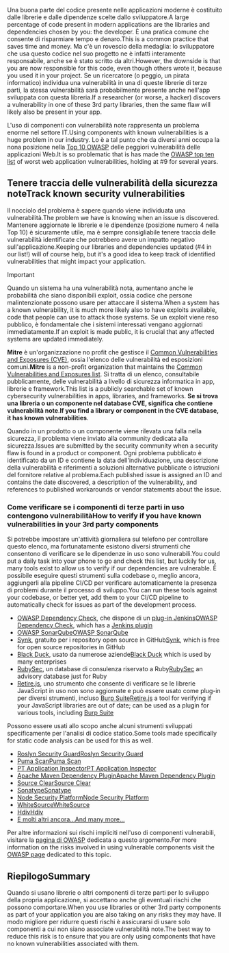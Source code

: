 <span data-ttu-id="a7d39-101">Una buona parte del codice presente nelle applicazioni moderne è costituito dalle librerie e dalle dipendenze scelte dallo sviluppatore.</span><span class="sxs-lookup"><span data-stu-id="a7d39-101">A large percentage of code present in modern applications are the libraries and dependencies chosen by you: the developer.</span></span> <span data-ttu-id="a7d39-102">È una pratica comune che consente di risparmiare tempo e denaro.</span><span class="sxs-lookup"><span data-stu-id="a7d39-102">This is a common practice that saves time and money.</span></span> <span data-ttu-id="a7d39-103">Ma c'è un rovescio della medaglia: lo sviluppatore che usa questo codice nel suo progetto ne è infatti interamente responsabile, anche se è stato scritto da altri.</span><span class="sxs-lookup"><span data-stu-id="a7d39-103">However, the downside is that you are now responsible for this code, even though others wrote it, because you used it in your project.</span></span> <span data-ttu-id="a7d39-104">Se un ricercatore (o peggio, un pirata informatico) individua una vulnerabilità in una di queste librerie di terze parti, la stessa vulnerabilità sarà probabilmente presente anche nell'app sviluppata con questa libreria.</span><span class="sxs-lookup"><span data-stu-id="a7d39-104">If a researcher (or worse, a hacker) discovers a vulnerability in one of these 3rd party libraries, then the same flaw will likely also be present in your app.</span></span>

<span data-ttu-id="a7d39-105">L'uso di componenti con vulnerabilità note rappresenta un problema enorme nel settore IT.</span><span class="sxs-lookup"><span data-stu-id="a7d39-105">Using components with known vulnerabilities is a huge problem in our industry.</span></span> <span data-ttu-id="a7d39-106">Lo è a tal punto che da diversi anni occupa la nona posizione nella [Top 10 OWASP](https://www.owasp.org/index.php/Category:OWASP_Top_Ten_Project) delle peggiori vulnerabilità delle applicazioni Web.</span><span class="sxs-lookup"><span data-stu-id="a7d39-106">It is so problematic that is has made the [OWASP top ten list](https://www.owasp.org/index.php/Category:OWASP_Top_Ten_Project) of worst web application vulnerabilities, holding at #9 for several years.</span></span>

## <a name="track-known-security-vulnerabilities"></a><span data-ttu-id="a7d39-107">Tenere traccia delle vulnerabilità della sicurezza note</span><span class="sxs-lookup"><span data-stu-id="a7d39-107">Track known security vulnerabilities</span></span>

<span data-ttu-id="a7d39-108">Il nocciolo del problema è sapere quando viene individuata una vulnerabilità.</span><span class="sxs-lookup"><span data-stu-id="a7d39-108">The problem we have is knowing when an issue is discovered.</span></span> <span data-ttu-id="a7d39-109">Mantenere aggiornate le librerie e le dipendenze (posizione numero 4 nella Top 10) è sicuramente utile, ma è sempre consigliabile tenere traccia delle vulnerabilità identificate che potrebbero avere un impatto negativo sull'applicazione.</span><span class="sxs-lookup"><span data-stu-id="a7d39-109">Keeping our libraries and dependencies updated (#4 in our list!) will of course help, but it's a good idea to keep track of identified vulnerabilities that might impact your application.</span></span>

> [!IMPORTANT]
> <span data-ttu-id="a7d39-110">Quando un sistema ha una vulnerabilità nota, aumentano anche le probabilità che siano disponibili exploit, ossia codice che persone malintenzionate possono usare per attaccare il sistema.</span><span class="sxs-lookup"><span data-stu-id="a7d39-110">When a system has a known vulnerability, it is much more likely also to have exploits available, code that people can use to attack those systems.</span></span> <span data-ttu-id="a7d39-111">Se un exploit viene reso pubblico, è fondamentale che i sistemi interessati vengano aggiornati immediatamente.</span><span class="sxs-lookup"><span data-stu-id="a7d39-111">If an exploit is made public, it is crucial that any affected systems are updated immediately.</span></span>

<span data-ttu-id="a7d39-112">**Mitre** è un'organizzazione no profit che gestisce il [Common Vulnerabilities and Exposures (CVE)](https://cve.mitre.org), ossia l'elenco delle vulnerabilità ed esposizioni comuni.</span><span class="sxs-lookup"><span data-stu-id="a7d39-112">**Mitre** is a non-profit organization that maintains the [Common Vulnerabilities and Exposures list](https://cve.mitre.org).</span></span> <span data-ttu-id="a7d39-113">Si tratta di un elenco, consultabile pubblicamente, delle vulnerabilità a livello di sicurezza informatica in app, librerie e framework.</span><span class="sxs-lookup"><span data-stu-id="a7d39-113">This list is a publicly searchable set of known cybersecurity vulnerabilities in apps, libraries, and frameworks.</span></span> <span data-ttu-id="a7d39-114">**Se si trova una libreria o un componente nel database CVE, significa che contiene vulnerabilità note**.</span><span class="sxs-lookup"><span data-stu-id="a7d39-114">**If you find a library or component in the CVE database, it has known vulnerabilities**.</span></span>

<span data-ttu-id="a7d39-115">Quando in un prodotto o un componente viene rilevata una falla nella sicurezza, il problema viene inviato alla community dedicata alla sicurezza.</span><span class="sxs-lookup"><span data-stu-id="a7d39-115">Issues are submitted by the security community when a security flaw is found in a product or component.</span></span> <span data-ttu-id="a7d39-116">Ogni problema pubblicato è identificato da un ID e contiene la data dell'individuazione, una descrizione della vulnerabilità e riferimenti a soluzioni alternative pubblicate o istruzioni del fornitore relative al problema.</span><span class="sxs-lookup"><span data-stu-id="a7d39-116">Each published issue is assigned an ID and contains the date discovered, a description of the vulnerability, and references to published workarounds or vendor statements about the issue.</span></span>

### <a name="how-to-verify-if-you-have-known-vulnerabilities-in-your-3rd-party-components"></a><span data-ttu-id="a7d39-117">Come verificare se i componenti di terze parti in uso contengono vulnerabilità</span><span class="sxs-lookup"><span data-stu-id="a7d39-117">How to verify if you have known vulnerabilities in your 3rd party components</span></span>

<span data-ttu-id="a7d39-118">Si potrebbe impostare un'attività giornaliera sul telefono per controllare questo elenco, ma fortunatamente esistono diversi strumenti che consentono di verificare se le dipendenze in uso sono vulnerabili.</span><span class="sxs-lookup"><span data-stu-id="a7d39-118">You could put a daily task into your phone to go and check this list, but luckily for us, many tools exist to allow us to verify if our dependencies are vulnerable.</span></span> <span data-ttu-id="a7d39-119">È possibile eseguire questi strumenti sulla codebase o, meglio ancora, aggiungerli alla pipeline CI/CD per verificare automaticamente la presenza di problemi durante il processo di sviluppo.</span><span class="sxs-lookup"><span data-stu-id="a7d39-119">You can run these tools against your codebase, or better yet, add them to your CI/CD pipeline to automatically check for issues as part of the development process.</span></span>

- <span data-ttu-id="a7d39-120">[OWASP Dependency Check](https://www.owasp.org/index.php/OWASP_Dependency_Check), che dispone di un [plug-in Jenkins](https://wiki.jenkins.io/display/JENKINS/OWASP+Dependency-Check+Plugin)</span><span class="sxs-lookup"><span data-stu-id="a7d39-120">[OWASP Dependency Check](https://www.owasp.org/index.php/OWASP_Dependency_Check), which has a [Jenkins plugin](https://wiki.jenkins.io/display/JENKINS/OWASP+Dependency-Check+Plugin)</span></span>
- [<span data-ttu-id="a7d39-121">OWASP SonarQube</span><span class="sxs-lookup"><span data-stu-id="a7d39-121">OWASP SonarQube</span></span>](https://www.owasp.org/index.php/OWASP_SonarQube_Project)
- <span data-ttu-id="a7d39-122">[Synk](https://snyk.io), gratuito per i repository open source in GitHub</span><span class="sxs-lookup"><span data-stu-id="a7d39-122">[Synk](https://snyk.io), which is free for open source repositories in GitHub</span></span>
- <span data-ttu-id="a7d39-123">[Black Duck](https://www.blackducksoftware.com), usato da numerose aziende</span><span class="sxs-lookup"><span data-stu-id="a7d39-123">[Black Duck](https://www.blackducksoftware.com) which is used by many enterprises</span></span>
- <span data-ttu-id="a7d39-124">[RubySec](https://rubysec.com), un database di consulenza riservato a Ruby</span><span class="sxs-lookup"><span data-stu-id="a7d39-124">[RubySec](https://rubysec.com) an advisory database just for Ruby</span></span>
- <span data-ttu-id="a7d39-125">[Retire.js](https://github.com/retirejs/retire.js/), uno strumento che consente di verificare se le librerie JavaScript in uso non sono aggiornate e può essere usato come plug-in per diversi strumenti, incluso [Burp Suite](https://www.portswigger.net)</span><span class="sxs-lookup"><span data-stu-id="a7d39-125">[Retire.js](https://github.com/retirejs/retire.js/) a tool for verifying if your JavaScript libraries are out of date; can be used as a plugin for various tools, including [Burp Suite](https://www.portswigger.net)</span></span>

<span data-ttu-id="a7d39-126">Possono essere usati allo scopo anche alcuni strumenti sviluppati specificamente per l'analisi di codice statico.</span><span class="sxs-lookup"><span data-stu-id="a7d39-126">Some tools made specifically for static code analysis can be used for this as well.</span></span>

- [<span data-ttu-id="a7d39-127">Roslyn Security Guard</span><span class="sxs-lookup"><span data-stu-id="a7d39-127">Roslyn Security Guard</span></span>](https://dotnet-security-guard.github.io)
- [<span data-ttu-id="a7d39-128">Puma Scan</span><span class="sxs-lookup"><span data-stu-id="a7d39-128">Puma Scan</span></span>](https://pumascan.com)
- [<span data-ttu-id="a7d39-129">PT Application Inspector</span><span class="sxs-lookup"><span data-stu-id="a7d39-129">PT Application Inspector</span></span>](https://www.ptsecurity.com/ww-en/products/ai/)
- [<span data-ttu-id="a7d39-130">Apache Maven Dependency Plugin</span><span class="sxs-lookup"><span data-stu-id="a7d39-130">Apache Maven Dependency Plugin</span></span>](https://maven.apache.org/plugins/maven-dependency-plugin/)
- [<span data-ttu-id="a7d39-131">Source Clear</span><span class="sxs-lookup"><span data-stu-id="a7d39-131">Source Clear</span></span>](https://www.sourceclear.com)
- [<span data-ttu-id="a7d39-132">Sonatype</span><span class="sxs-lookup"><span data-stu-id="a7d39-132">Sonatype</span></span>](https://ossindex.sonatype.org)
- [<span data-ttu-id="a7d39-133">Node Security Platform</span><span class="sxs-lookup"><span data-stu-id="a7d39-133">Node Security Platform</span></span>](https://nodesecurity.io)
- [<span data-ttu-id="a7d39-134">WhiteSource</span><span class="sxs-lookup"><span data-stu-id="a7d39-134">WhiteSource</span></span>](https://www.whitesourcesoftware.com/what-is-whitesource/)
- [<span data-ttu-id="a7d39-135">Hdiv</span><span class="sxs-lookup"><span data-stu-id="a7d39-135">Hdiv</span></span>](https://hdivsecurity.com)
- [<span data-ttu-id="a7d39-136">E molti altri ancora...</span><span class="sxs-lookup"><span data-stu-id="a7d39-136">And many more...</span></span>](https://www.owasp.org/index.php/Source_Code_Analysis_Tools)

<span data-ttu-id="a7d39-137">Per altre informazioni sui rischi impliciti nell'uso di componenti vulnerabili, visitare la [pagina di OWASP](https://www.owasp.org/index.php/Top_10-2017_A9-Using_Components_with_Known_Vulnerabilities) dedicata a questo argomento.</span><span class="sxs-lookup"><span data-stu-id="a7d39-137">For more information on the risks involved in using vulnerable components visit the [OWASP page](https://www.owasp.org/index.php/Top_10-2017_A9-Using_Components_with_Known_Vulnerabilities) dedicated to this topic.</span></span>

## <a name="summary"></a><span data-ttu-id="a7d39-138">Riepilogo</span><span class="sxs-lookup"><span data-stu-id="a7d39-138">Summary</span></span>

<span data-ttu-id="a7d39-139">Quando si usano librerie o altri componenti di terze parti per lo sviluppo della propria applicazione, si accettano anche gli eventuali rischi che possono comportare.</span><span class="sxs-lookup"><span data-stu-id="a7d39-139">When you use libraries or other 3rd party components as part of your application you are also taking on any risks they may have.</span></span> <span data-ttu-id="a7d39-140">Il modo migliore per ridurre questi rischi è assicurarsi di usare solo componenti a cui non siano associate vulnerabilità note.</span><span class="sxs-lookup"><span data-stu-id="a7d39-140">The best way to reduce this risk is to ensure that you are only using components that have no known vulnerabilities associated with them.</span></span>
